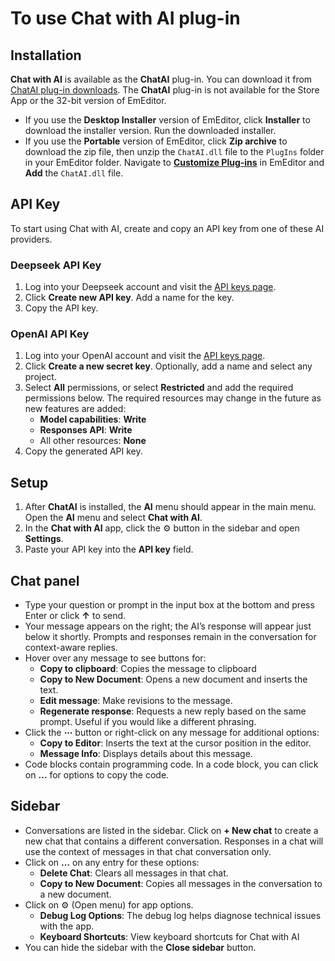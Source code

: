 # To use Chat with AI plug-in

## Installation
**Chat with AI** is available as the **ChatAI** plug-in. You can download it from [ChatAI plug-in downloads](https://www.emeditor.com/download-chatai/). The **ChatAI** plug-in is not available for the Store App or the 32-bit version of EmEditor.

- If you use the **Desktop Installer** version of EmEditor, click **Installer** to download the installer version. Run the downloaded installer.
- If you use the **Portable** version of EmEditor, click **Zip archive** to download the zip file, then unzip the `ChatAI.dll` file to the `PlugIns` folder in your EmEditor folder. Navigate to [**Customize Plug-ins**](../../cmd/tools/customize_plug_ins) in EmEditor and **Add** the `ChatAI.dll` file.

## API Key
To start using Chat with AI, create and copy an API key from one of these AI providers.

### Deepseek API Key
1. Log into your Deepseek account and visit the [API keys page](https://platform.deepseek.com/api_keys).
2. Click **Create new API key**. Add a name for the key.
3. Copy the API key.

### OpenAI API Key
1. Log into your OpenAI account and visit the [API keys page](https://platform.openai.com/api-keys).
2. Click **Create a new secret key**. Optionally, add a name and select any project.
3. Select **All** permissions, or select **Restricted** and add the required permissions below. The required resources may change in the future as new features are added:
   - **Model capabilities**: **Write**
   - **Responses API**: **Write**
   - All other resources: **None**
4. Copy the generated API key.

## Setup
1. After **ChatAI** is installed, the **AI** menu should appear in the main menu. Open the **AI** menu and select **Chat with AI**.
2. In the **Chat with AI** app, click the ⚙️ button in the sidebar and open **Settings**.
3. Paste your API key into the **API key** field.

## Chat panel
- Type your question or prompt in the input box at the bottom and press Enter or click **&#8593;** to send.
- Your message appears on the right; the AI’s response will appear just below it shortly. Prompts and responses remain in the conversation for context-aware replies.
- Hover over any message to see buttons for:
  - **Copy to clipboard**: Copies the message to clipboard
  - **Copy to New Document**: Opens a new document and inserts the text.
  - **Edit message**: Make revisions to the message.
  - **Regenerate response**: Requests a new reply based on the same prompt. Useful if you would like a different phrasing.
- Click the **⋯** button or right-click on any message for additional options:
  - **Copy to Editor**: Inserts the text at the cursor position in the editor.
  - **Message Info**: Displays details about this message.
- Code blocks contain programming code. In a code block, you can click on **…** for options to copy the code.

## Sidebar
- Conversations are listed in the sidebar. Click on **+ New chat** to create a new chat that contains a different conversation. Responses in a chat will use the context of messages in that chat conversation only.
- Click on **&#8230;** on any entry for these options:
  - **Delete Chat**: Clears all messages in that chat.
  - **Copy to New Document**: Copies all messages in the conversation to a new document.
- Click on &#9881;&#65039; (Open menu) for app options.
  - **Debug Log Options**: The debug log helps diagnose technical issues with the app.
  - **Keyboard Shortcuts**: View keyboard shortcuts for Chat with AI
- You can hide the sidebar with the **Close sidebar** button.